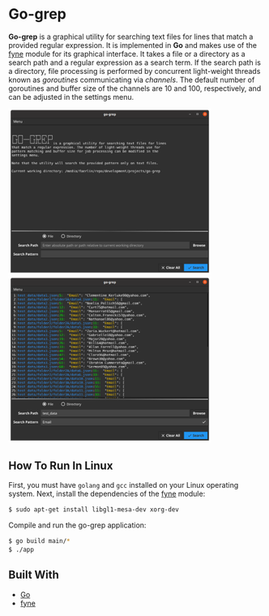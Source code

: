 # __Go-grep__

__Go-grep__ is a graphical utility for searching text files for lines that match a provided regular expression. It is implemented in __Go__ and makes use of the [fyne](https://fyne.io/) module for its graphical interface. It takes a file or a directory as a search path and a regular expression as a search term. If the search path is a directory, file processing is performed by concurrent light-weight threads known as _goroutines_ communicating via _channels_. The default number of goroutines and buffer size of the channels are 10 and 100, respectively, and can be adjusted in the settings menu. 

<img src="img/main_window.png" alt="drawing" width="400"/><img src="img/result_window.png" alt="drawing" width="400"/>

## How To Run In Linux

First, you must have `golang` and `gcc` installed on your Linux operating system. Next, install the dependencies of the [fyne](https://fyne.io/) module:

```bash
$ sudo apt-get install libgl1-mesa-dev xorg-dev
```

Compile and run the go-grep application:

```bash
$ go build main/*
$ ./app
```

## Built With

- [Go](https://go.dev/)
- [fyne](https://fyne.io/)
